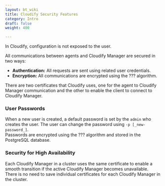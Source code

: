```yaml
---
layout: bt_wiki
title: Cloudify Security Features
category: Intro
draft: false
weight: 400

---
```


In Cloudify, configuration is not exposed to the user. 

All communications between agents and Cloudify Manager are secured in two ways:<br>

* **Authentication:** All requests are sent using related user credentials.<br>
* **Encryption:** All communications are encrypted using the ??? algorithm.

There are two certificates that Cloudify uses, one for the agent to Cloudify Manager communication and the other to enable the client to connect to Cloudify Manager.

### User Passwords

When a new user is created, a default password is set by the `admin` who creates the user. The user can change the password using `-p [_new-password_]`.<br>
Passwords are encrypted using the ??? algorithm and stored in the PostgreSQL database.

### Security for High Availability

Each Cloudify Manager in a cluster uses the same certificate to enable a smooth transition if the active Cloudify Manager becomes unavailable. There is no need to save individual certificates for each Cloudify Manager in the cluster.<br>
